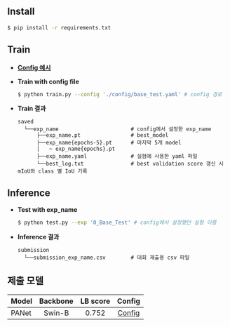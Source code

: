 ## Install
```bash
$ pip install -r requirements.txt
````

## Train
- **[Config 예시](https://github.com/boostcampaitech2/semantic-segmentation-level2-cv-04/blob/dev_yy/baseline_code/config/base_test.yaml)**

- **Train with config file**
  ```bash
  $ python train.py --config './config/base_test.yaml' # config 경로
  ````
- **Train 결과**
  ```
  saved
    └──exp_name                       # config에서 설정한 exp_name
        ├──exp_name.pt                # best_model
        ├──exp_name{epochs-5}.pt      # 마지막 5개 model
        |   ~ exp_name{epochs}.pt
        ├──exp_name.yaml              # 실험에 사용한 yaml 파일    
        └──best_log.txt               # best validation score 갱신 시 mIoU와 class 별 IoU 기록
  ```

## Inference
- **Test with exp_name**
  ```bash
  $ python test.py --exp '0_Base_Test' # config에서 설정했던 실험 이름
  ````
- **Inference 결과**
  ```
  submission
    └──submission_exp_name.csv        # 대회 제출용 csv 파일
  ```
  
## 제출 모델

|Model|Backbone|LB score|Config|
|---|:---:|:---:|:---:|
|PANet|Swin-B|0.752|[Config](https://github.com/boostcampaitech2/semantic-segmentation-level2-cv-04/blob/dev_yy/baseline_code/config/pan_swin.yaml)|
